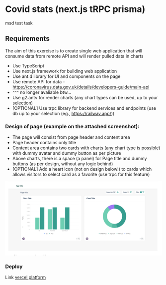 # Covid stats (next.js tRPC prisma)

msd test task

## Requirements

The aim of this exercise is to create single web application that will consume data from remote API and will render pulled data in charts
- Use TypeScript
- Use next.js framework for building web application
- Use ant.d library for UI and components on the page
- Use remote API for data - https://coronavirus.data.gov.uk/details/developers-guide/main-api
- ^^^ no longer avaliable btw...
- Use g2.antv for render charts (any chart types can be used, up to your selection)
- [OPTIONAL] Use trpc library for backend services and endpoints (use db up to your selection (eg., https://railway.app/))

### Design of page (example on the attached screenshot):

- The page will consist from page header and content area
- Page header contains only title
- Content area contains two cards with charts (any chart type is possible) with dummy avatar and dummy
button as per picture
- Above charts, there is a space (a panel) for Page title and dummy buttons (as per design, without any logic
behind)
- [OPTIONAL] Add a heart icon (not on design below!) to cards which allows visitors to select card as a favorite
(use trpc for this feature)

![img.png](img.png)

### Deploy

Link [vercel platform](https://github.com/)
